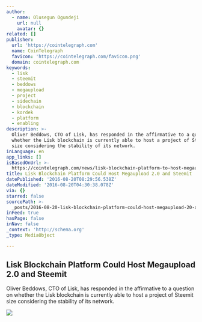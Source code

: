 ```yaml
---
author:
  - name: Olusegun Ogundeji
    url: null
    avatar: {}
related: []
publisher:
  url: 'https://cointelegraph.com'
  name: CoinTelegraph
  favicon: 'https://cointelegraph.com/favicon.png'
  domain: cointelegraph.com
keywords:
  - lisk
  - steemit
  - beddows
  - megaupload
  - project
  - sidechain
  - blockchain
  - kordek
  - platform
  - enabling
description: >-
  Oliver Beddows, CTO of Lisk, has responded in the affirmative to a question on
  whether the Lisk blockchain is currently able to host a project of Steemit
  size considering the stability of its network.
inLanguage: en
app_links: []
isBasedOnUrl: >-
  https://cointelegraph.com/news/lisk-blockchain-platform-to-host-megaupload-20-and-steemit
title: Lisk Blockchain Platform Could Host Megaupload 2.0 and Steemit
datePublished: '2016-08-20T08:29:56.538Z'
dateModified: '2016-08-20T04:30:38.078Z'
via: {}
starred: false
sourcePath: >-
  _posts/2016-08-20-lisk-blockchain-platform-could-host-megaupload-20-and-steem.md
inFeed: true
hasPage: false
inNav: false
_context: 'http://schema.org'
_type: MediaObject

---
```

<article style=""><h1>Lisk Blockchain Platform Could Host Megaupload 2.0 and Steemit</h1><p>Oliver Beddows, CTO of Lisk, has responded in the affirmative to a question on whether the Lisk blockchain is currently able to host a project of Steemit size considering the stability of its network.</p><img src="https://cointelegraph.com/images/725_Ly9jb2ludGVsZWdyYXBoLmNvbS9zdG9yYWdlL3VwbG9hZHMvdmlldy8yNzQ0YTY5ZTVmY2RmODc5MGVjYWUzMmVmOGYyODlmYi5qcGc=.jpg" /></article>